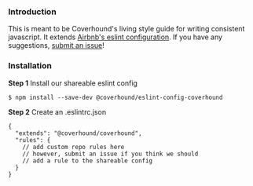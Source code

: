 ### Introduction
This is meant to be Coverhound's living style guide for writing consistent javascript.
It extends [Airbnb's eslint configuration](https://github.com/airbnb/javascript/tree/master/packages/eslint-config-airbnb).
If you have any suggestions, [submit an issue](https://github.com/coverhound/eslint-config-coverhound/issues)!

### Installation

**Step 1** Install our shareable eslint config

```
$ npm install --save-dev @coverhound/eslint-config-coverhound
```

**Step 2** Create an .eslintrc.json

```
{
  "extends": "@coverhound/coverhound",
  "rules": {
    // add custom repo rules here
    // however, submit an issue if you think we should
    // add a rule to the shareable config
  }
}
```
